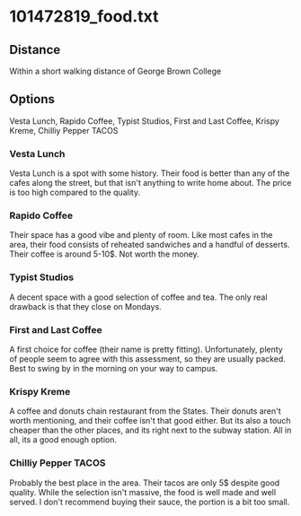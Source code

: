 # 101472819_food.txt
## Distance
Within a short walking distance of George Brown College
## Options
Vesta Lunch, Rapido Coffee, Typist Studios, First and Last Coffee,
Krispy Kreme, Chilliy Pepper TACOS
### Vesta Lunch
Vesta Lunch is a spot with some history. Their food is better than any of the cafes along the street, but that isn't anything to write home about. The price is too high compared to the quality.
### Rapido Coffee
Their space has a good vibe and plenty of room. Like most cafes in the area, their food consists of reheated sandwiches and a handful of desserts. 
Their coffee is around 5-10$. Not worth the money.
### Typist Studios
A decent space with a good selection of coffee and tea. The only real drawback is that they close on Mondays.
### First and Last Coffee
A first choice for coffee (their name is pretty fitting). 
Unfortunately, plenty of people seem to agree with this assessment, so they are usually packed. Best to swing by in the morning on your way to campus.
### Krispy Kreme
A coffee and donuts chain restaurant from the States. Their donuts aren't worth mentioning, and their coffee isn't that good either.
But its also a touch cheaper than the other places, and its right next to the subway station. All in all, its a good enough option.
### Chilliy Pepper TACOS
Probably the best place in the area. Their tacos are only 5$ despite good quality. While the selection isn't massive, the food is well made and well served.
I don't recommend buying their sauce, the portion is a bit too small.